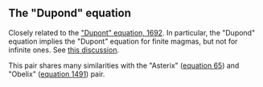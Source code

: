 ## The "Dupond" equation

Closely related to the ["Dupont" equation, 1692](https://teorth.github.io/equational_theories/implications/?1692).  In particular, the "Dupond" equation implies the "Dupont" equation for finite magmas, but not for infinite ones.  See [this discussion](https://leanprover.zulipchat.com/#narrow/stream/458659-Equational/topic/Proposed.20new.20target.3A.2063.20and.201692.20.28.22Dupont.20and.20Dupond.22.29).

This pair shares many similarities with the "Asterix" ([equation 65](https://teorth.github.io/equational_theories/implications/?65)) and "Obelix" ([equation 1491](https://teorth.github.io/equational_theories/implications/?1491)) pair.
